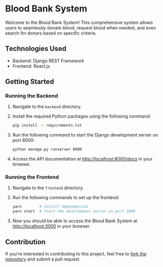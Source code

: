# Blood Bank System

Welcome to the Blood Bank System! This comprehensive system allows users to seamlessly donate blood, request blood when needed, and even search for donors based on specific criteria.

## Technologies Used

- Backend: Django REST Framework
- Frontend: React.js

## Getting Started

### Running the Backend

1. Navigate to the `backend` directory.

2. Install the required Python packages using the following command:

    ```bash
    pip install -r requirements.txt
    ```

3. Run the following command to start the Django development server on port 8000:

    ```bash
    python manage.py runserver 8000
    ```

4. Access the API documentation at [http://localhost:8000/docs](http://localhost:8000/docs) in your browser.

### Running the Frontend

1. Navigate to the `frontend` directory.

2. Run the following commands to set up the frontend:

    ```bash
    yarn        # Install dependencies
    yarn start  # Start the development server on port 3000
    ```

3. Now you should be able to access the Blood Bank System at [http://localhost:3000](http://localhost:3000) in your browser.



## Contribution

If you're interested in contributing to this project, feel free to [fork the repository](#) and submit a pull request.

